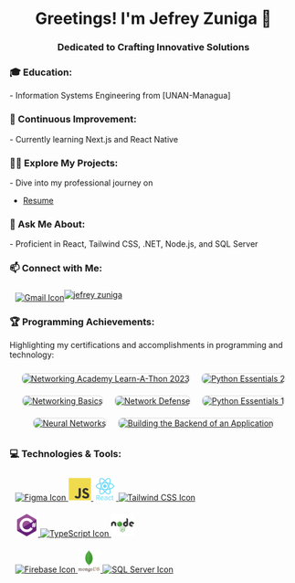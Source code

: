 
<!-- Introduction Section -->
<h1 align="center">Greetings! I'm Jefrey Zuniga 👋</h1>
<h3 align="center">Dedicated to Crafting Innovative Solutions</h3>

<!-- Education Section -->
<h3 align="left">🎓 Education:</h3>
<p align="left">
  - Information Systems Engineering from [UNAN-Managua]
</p>

<!-- Current Learning Section -->
<h3 align="left">🌱 Continuous Improvement:</h3>
<p align="left">
  - Currently learning Next.js and React Native
</p>

<!-- Projects Section -->
<h3 align="left">👨‍💻 Explore My Projects:</h3>
<p align="left">
  - Dive into my professional journey on
  
  - [Resume](https://resume.io/r/KpJpwT7kN)
</p>

<!-- Expertise Section -->
<h3 align="left">💬 Ask Me About:</h3>
<p align="left">
  - Proficient in React, Tailwind CSS, .NET, Node.js, and SQL Server
</p>

<!-- Connect with Me Section -->
<!-- Connect with Me Section -->
<h3 align="left">📫 Connect with Me:</h3>
<div style="display: flex; align-items: center; padding-left: 10px;">

  <!-- Gmail Icon -->
  <a href="mailto:jeff1zuniga3@gmail.com" target="_blank" rel="noreferrer">
    <img src="https://ssl.gstatic.com/ui/v1/icons/mail/rfr/logo_gmail_lockup_default_2x_r5.png" alt="Gmail Icon" title="Gmail" height="40" width="100" style="margin-top: 10px;"/>
  </a>
  <!-- LinkedIn Icon -->
  <a href="https://linkedin.com/in/jefreyzuniga" target="blank">
    <img align="center" src="https://raw.githubusercontent.com/rahuldkjain/github-profile-readme-generator/master/src/images/icons/Social/linked-in-alt.svg" alt="jefrey zuniga" title="LinkedIn" height="30" width="40" />
  </a>

</div>

<!-- Achievements Section -->
<h3 align="left">🏆 Programming Achievements:</h3>
<p align="left">Highlighting my certifications and accomplishments in programming and technology:</p>

<div align="center" style="display: flex; flex-wrap: wrap; justify-content: center;">

  <!-- Networking Academy Learn-A-Thon -->
  <a href="https://ibb.co/jGBtYfc" target="_blank">
    <img src="https://i.ibb.co/0Z85L2g/networking-academy-learn-a-thon-2023.png" 
         alt="Networking Academy Learn-A-Thon 2023" 
         title="Networking Academy Learn-A-Thon 2023" 
         width="300" 
         style="margin: 10px; border: 1px solid #ddd; border-radius: 8px;">
  </a>

  <!-- Python Essentials 2 -->
  <a href="https://ibb.co/gFvQPQR" target="_blank">
    <img src="https://i.ibb.co/bRHY2YK/python-essentials-2.png" 
         alt="Python Essentials 2" 
         title="Python Essentials 2" 
         width="300" 
         style="margin: 10px; border: 1px solid #ddd; border-radius: 8px;">
  </a>

  <!-- Networking Basics -->
  <a href="https://ibb.co/B4QpMGK" target="_blank">
    <img src="https://i.ibb.co/dbVTYtJ/networking-basics.png" 
         alt="Networking Basics" 
         title="Networking Basics" 
         width="300" 
         style="margin: 10px; border: 1px solid #ddd; border-radius: 8px;">
  </a>

  <!-- Network Defense -->
  <a href="https://imgbb.com/" target="_blank">
    <img src="https://i.ibb.co/NjBh6gR/network-defense.png" 
         alt="Network Defense" 
         title="Network Defense" 
         width="300" 
         style="margin: 10px; border: 1px solid #ddd; border-radius: 8px;">
  </a>

  <!-- Python Essentials 1 -->
  <a href="https://imgbb.com/" target="_blank">
    <img src="https://i.ibb.co/Bz1FrW7/python-essentials-1-1.png" 
         alt="Python Essentials 1" 
         title="Python Essentials 1" 
         width="300" 
         style="margin: 10px; border: 1px solid #ddd; border-radius: 8px;">
  </a>

  <!-- Neural Networks -->
  <a href="https://ibb.co/fx8cS1v" target="_blank">
    <img src="https://i.ibb.co/ZMHZJLm/Redes-Neuronales.png" 
         alt="Neural Networks" 
         title="Neural Networks" 
         width="300" 
         style="margin: 10px; border: 1px solid #ddd; border-radius: 8px;">
  </a>

  <!-- Building the Backend of an Application -->
  <a href="https://ibb.co/ZJQ9TFX" target="_blank">
    <img src="https://i.ibb.co/N30RYJC/Construcci-n-del-Backend-de-una-Aplicaci-n-todo-lo-que-necesitas-saber.png" 
         alt="Building the Backend of an Application" 
         title="Building the Backend of an Application" 
         width="300" 
         style="margin: 10px; border: 1px solid #ddd; border-radius: 8px;">
  </a>

</div>

<!-- Technologies & Tools Section with Two Columns -->
<h3 align="left">💻 Technologies & Tools:</h3>
<div align="left" style="display: flex; flex-wrap: wrap;">


  <!-- Column 1 -->
  <div style="flex: 50%; padding: 10px;">
    <a href="https://www.figma.com/" target="_blank" rel="noreferrer">
      <img src="https://www.vectorlogo.zone/logos/figma/figma-icon.svg" alt="Figma Icon" title="Figma" width="40" height="40"/>
        <a href="https://developer.mozilla.org/en-US/docs/Web/JavaScript" target="_blank" rel="noreferrer">
      <img src="https://raw.githubusercontent.com/devicons/devicon/master/icons/javascript/javascript-original.svg" alt="JavaScript Icon" title="JavaScript" width="40" height="40"/>
    </a>
    <a href="https://reactjs.org/" target="_blank" rel="noreferrer">
      <img src="https://raw.githubusercontent.com/devicons/devicon/master/icons/react/react-original-wordmark.svg" alt="React Icon" title="React" width="40" height="40"/>
    </a>
    <a href="https://tailwindcss.com/" target="_blank" rel="noreferrer">
      <img src="https://www.vectorlogo.zone/logos/tailwindcss/tailwindcss-icon.svg" alt="Tailwind CSS Icon" title="Tailwind CSS" width="40" height="40"/>
    </a>
    
  </div>

  <!-- column 2 -->
  <div style="flex: 50%; padding: 10px;">
  <a href="https://www.w3schools.com/cs/" target="_blank" rel="noreferrer">
      <img src="https://raw.githubusercontent.com/devicons/devicon/master/icons/csharp/csharp-original.svg" alt="C# Icon" title="C#" width="40" height="40"/>
    </a>
</a>
    <a href="https://www.typescriptlang.org/" target="_blank" rel="noreferrer">
      <img src="https://www.vectorlogo.zone/logos/typescriptlang/typescriptlang-icon.svg" alt="TypeScript Icon" title="TypeScript" width="40" height="40"/>
    </a>
    <a href="https://nodejs.org" target="_blank" rel="noreferrer">
      <img src="https://raw.githubusercontent.com/devicons/devicon/master/icons/nodejs/nodejs-original-wordmark.svg" alt="Node.js Icon" title="Node.js" width="40" height="40"/>
    </a>
    
  </div>
  <!-- Column 3 -->
  <div style="flex: 50%; padding: 10px;">
    <a href="https://firebase.google.com/" target="_blank" rel="noreferrer">
      <img src="https://www.vectorlogo.zone/logos/firebase/firebase-icon.svg" alt="Firebase Icon" title="Firebase" width="40" height="40"/>
    </a>
    <a href="https://www.mongodb.com/" target="_blank" rel="noreferrer">
      <img src="https://raw.githubusercontent.com/devicons/devicon/master/icons/mongodb/mongodb-original-wordmark.svg" alt="MongoDB Icon" title="MongoDB" width="40" height="40"/>
    </a>
    <a href="https://www.microsoft.com/en-us/sql-server" target="_blank" rel="noreferrer">
      <img src="https://www.svgrepo.com/show/303229/microsoft-sql-server-logo.svg" alt="SQL Server Icon" title="SQL Server" width="40" height="40"/>
    </a>
   
  </div>

</div>
